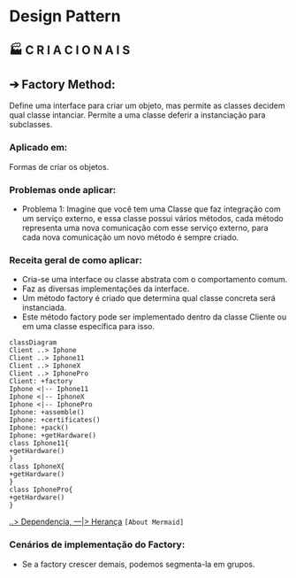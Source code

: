 # Design Pattern
## 🏭 C R I A C I O N A I S
## ➔ Factory Method:
Define uma interface para criar um objeto, mas permite as classes decidem qual classe intanciar. Permite a uma classe deferir a instanciação para subclasses.
### Aplicado em:
Formas de criar os objetos.
### Problemas onde aplicar:
- Problema 1: Imagine que você tem uma Classe que faz integração com um serviço externo, e essa classe possui vários métodos, cada método representa uma nova comunicação com esse serviço externo, para cada nova comunicação um novo método é sempre criado.
### Receita geral de como aplicar:
- Cria-se uma interface ou classe abstrata com o comportamento comum.
- Faz as diversas implementações da interface.
- Um método factory é criado que determina qual classe concreta será instanciada.
- Este método factory pode ser implementado dentro da classe Cliente ou em uma classe específica para isso.

```mermaid
classDiagram
Client ..> Iphone
Client ..> Iphone11
Client ..> IphoneX
Client ..> IphonePro
Client: +factory
Iphone <|-- Iphone11
Iphone <|-- IphoneX
Iphone <|-- IphonePro
Iphone: +assemble()
Iphone: +certificates()
Iphone: +pack()
Iphone: +getHardware()
class Iphone11{
+getHardware()
}
class IphoneX{
+getHardware()
}
class IphonePro{
+getHardware()
}
```
[..> Dependencia, —|> Herança](https://mermaid.js.org/syntax/classDiagram.html) `[About Mermaid]`

### Cenários de implementação do Factory:
- Se a factory crescer demais, podemos segmenta-la em grupos.